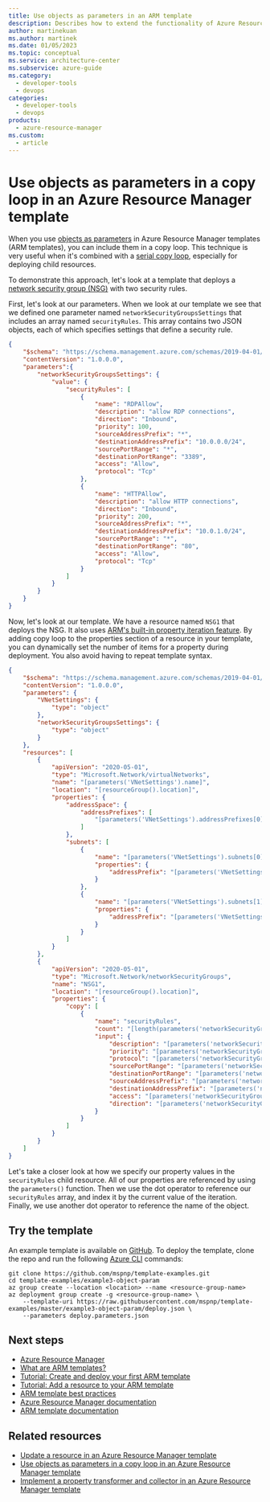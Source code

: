 ```yaml
---
title: Use objects as parameters in an ARM template
description: Describes how to extend the functionality of Azure Resource Manager templates to use objects as parameters.
author: martinekuan
ms.author: martinek
ms.date: 01/05/2023
ms.topic: conceptual
ms.service: architecture-center
ms.subservice: azure-guide
ms.category:
  - developer-tools
  - devops
categories:
  - developer-tools
  - devops
products:
  - azure-resource-manager
ms.custom:
  - article
---
```


<!-- cSpell:ignore subproperties -->

# Use objects as parameters in a copy loop in an Azure Resource Manager template

When you use [objects as parameters](/azure/azure-resource-manager/templates/parameters#objects-as-parameters) in Azure Resource Manager templates (ARM templates), you can include them in a copy loop. This technique is very useful when it's combined with a [serial copy loop](/azure/azure-resource-manager/templates/copy-resources#serial-or-parallel), especially for deploying child resources.

To demonstrate this approach, let's look at a template that deploys a [network security group (NSG)][nsg] with two security rules.

First, let's look at our parameters. When we look at our template we see that we defined one parameter named `networkSecurityGroupsSettings` that includes an array named `securityRules`. This array contains two JSON objects, each of which specifies settings that define a security rule.

```json
{
    "$schema": "https://schema.management.azure.com/schemas/2019-04-01/deploymentParameters.json#",
    "contentVersion": "1.0.0.0",
    "parameters":{
        "networkSecurityGroupsSettings": {
            "value": {
                "securityRules": [
                    {
                        "name": "RDPAllow",
                        "description": "allow RDP connections",
                        "direction": "Inbound",
                        "priority": 100,
                        "sourceAddressPrefix": "*",
                        "destinationAddressPrefix": "10.0.0.0/24",
                        "sourcePortRange": "*",
                        "destinationPortRange": "3389",
                        "access": "Allow",
                        "protocol": "Tcp"
                    },
                    {
                        "name": "HTTPAllow",
                        "description": "allow HTTP connections",
                        "direction": "Inbound",
                        "priority": 200,
                        "sourceAddressPrefix": "*",
                        "destinationAddressPrefix": "10.0.1.0/24",
                        "sourcePortRange": "*",
                        "destinationPortRange": "80",
                        "access": "Allow",
                        "protocol": "Tcp"
                    }
                ]
            }
        }
    }
}
```

Now, let's look at our template. We have a resource named `NSG1` that deploys the NSG. It also uses [ARM's built-in property iteration feature](/azure/azure-resource-manager/templates/copy-properties). By adding copy loop to the properties section of a resource in your template, you can dynamically set the number of items for a property during deployment. You also avoid having to repeat template syntax.

```json
{
    "$schema": "https://schema.management.azure.com/schemas/2019-04-01/deploymentTemplate.json#",
    "contentVersion": "1.0.0.0",
    "parameters": {
        "VNetSettings": {
            "type": "object"
        },
        "networkSecurityGroupsSettings": {
            "type": "object"
        }
    },
    "resources": [
        {
            "apiVersion": "2020-05-01",
            "type": "Microsoft.Network/virtualNetworks",
            "name": "[parameters('VNetSettings').name]",
            "location": "[resourceGroup().location]",
            "properties": {
                "addressSpace": {
                    "addressPrefixes": [
                        "[parameters('VNetSettings').addressPrefixes[0].addressPrefix]"
                    ]
                },
                "subnets": [
                    {
                        "name": "[parameters('VNetSettings').subnets[0].name]",
                        "properties": {
                            "addressPrefix": "[parameters('VNetSettings').subnets[0].addressPrefix]"
                        }
                    },
                    {
                        "name": "[parameters('VNetSettings').subnets[1].name]",
                        "properties": {
                            "addressPrefix": "[parameters('VNetSettings').subnets[1].addressPrefix]"
                        }
                    }
                ]
            }
        },
        {
            "apiVersion": "2020-05-01",
            "type": "Microsoft.Network/networkSecurityGroups",
            "name": "NSG1",
            "location": "[resourceGroup().location]",
            "properties": {
                "copy": [
                    {
                        "name": "securityRules",
                        "count": "[length(parameters('networkSecurityGroupsSettings').securityRules)]",
                        "input": {
                            "description": "[parameters('networkSecurityGroupsSettings').securityRules[copyIndex()].description]",
                            "priority": "[parameters('networkSecurityGroupsSettings').securityRules[copyIndex()].priority]",
                            "protocol": "[parameters('networkSecurityGroupsSettings').securityRules[copyIndex()].protocol]",
                            "sourcePortRange": "[parameters('networkSecurityGroupsSettings').securityRules[copyIndex()].sourcePortRange]",
                            "destinationPortRange": "[parameters('networkSecurityGroupsSettings').securityRules[copyIndex()].destinationPortRange]",
                            "sourceAddressPrefix": "[parameters('networkSecurityGroupsSettings').securityRules[copyIndex()].sourceAddressPrefix]",
                            "destinationAddressPrefix": "[parameters('networkSecurityGroupsSettings').securityRules[copyIndex()].destinationAddressPrefix]",
                            "access": "[parameters('networkSecurityGroupsSettings').securityRules[copyIndex()].access]",
                            "direction": "[parameters('networkSecurityGroupsSettings').securityRules[copyIndex()].direction]"
                        }
                    }
                ]
            }
        }
    ]
}
```

Let's take a closer look at how we specify our property values in the `securityRules` child resource. All of our properties are referenced by using the `parameters()` function. Then we use the dot operator to reference our `securityRules` array, and index it by the current value of the iteration. Finally, we use another dot operator to reference the name of the object.

## Try the template

An example template is available on [GitHub][github]. To deploy the template, clone the repo and run the following [Azure CLI][cli] commands:

```azurecli
git clone https://github.com/mspnp/template-examples.git
cd template-examples/example3-object-param
az group create --location <location> --name <resource-group-name>
az deployment group create -g <resource-group-name> \
    --template-uri https://raw.githubusercontent.com/mspnp/template-examples/master/example3-object-param/deploy.json \
    --parameters deploy.parameters.json
```

## Next steps

- [Azure Resource Manager](https://azure.microsoft.com/get-started/azure-portal/resource-manager)
- [What are ARM templates?](/azure/azure-resource-manager/templates/overview)
- [Tutorial: Create and deploy your first ARM template](/azure/azure-resource-manager/templates/template-tutorial-create-first-template)
- [Tutorial: Add a resource to your ARM template](/azure/azure-resource-manager/templates/template-tutorial-add-resource?tabs=azure-powershell)
- [ARM template best practices](/azure/azure-resource-manager/templates/best-practices)
- [Azure Resource Manager documentation](/azure/azure-resource-manager)
- [ARM template documentation](/azure/azure-resource-manager/templates)

## Related resources

- [Update a resource in an Azure Resource Manager template](update-resource.md)
- [Use objects as parameters in a copy loop in an Azure Resource Manager template](objects-as-parameters.md)
- [Implement a property transformer and collector in an Azure Resource Manager template](collector.md)

[nsg]: /azure/virtual-network/virtual-networks-nsg
[cli]: /cli/azure/
[github]: https://github.com/mspnp/template-examples
